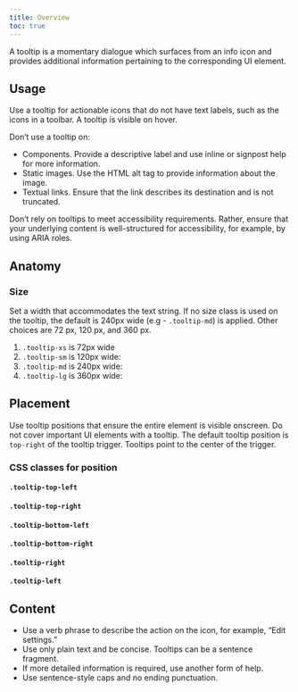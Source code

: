 ```yaml
---
title: Overview
toc: true
---
```


A tooltip is a momentary dialogue which surfaces from an info icon and provides additional information pertaining to the corresponding UI element.

## Usage

Use a tooltip for actionable icons that do not have text labels, such as the icons in a toolbar. A tooltip is visible on hover.

Don’t use a tooltip on:

- Components. Provide a descriptive label and use inline or signpost help for more information.
- Static images. Use the HTML alt tag to provide information about the image.
- Textual links. Ensure that the link describes its destination and is not truncated.

Don’t rely on tooltips to meet accessibility requirements. Rather, ensure that your underlying content is well-structured for accessibility, for example, by using ARIA roles.

## Anatomy

### Size

Set a width that accommodates the text string. If no size class is used on the tooltip, the default is 240px wide (e.g - `.tooltip-md`) is applied. Other choices are 72 px, 120 px, and 360 px.

1. `.tooltip-xs` is 72px wide
   <doc-demo file="/demos/tooltip/tooltip-xs.html"></doc-demo>
2. `.tooltip-sm` is 120px wide:
   <doc-demo file="/demos/tooltip/tooltip-sm.html"></doc-demo>
3. `.tooltip-md` is 240px wide:
   <doc-demo file="/demos/tooltip/tooltip-md.html"></doc-demo>
4. `.tooltip-lg` is 360px wide:
   <doc-demo file="/demos/tooltip/tooltip-lg.html"></doc-demo>

## Placement

Use tooltip positions that ensure the entire element is visible onscreen. Do not cover important UI elements with a tooltip. The default tooltip position is `top-right` of the tooltip trigger. Tooltips point to the center of the trigger.

### CSS classes for position

#### `.tooltip-top-left`

<doc-demo file="/demos/tooltip/tooltip-top-left.html"></doc-demo>

#### `.tooltip-top-right`

<doc-demo file="/demos/tooltip/tooltip-top-right.html"></doc-demo>

#### `.tooltip-bottom-left`

<doc-demo file="/demos/tooltip/tooltip-bottom-left.html"></doc-demo>

#### `.tooltip-bottom-right`

<doc-demo file="/demos/tooltip/tooltip-bottom-right.html"></doc-demo>

#### `.tooltip-right`

<doc-demo file="/demos/tooltip/tooltip-right.html"></doc-demo>

#### `.tooltip-left`

<doc-demo file="/demos/tooltip/tooltip-left.html"></doc-demo>

## Content

- Use a verb phrase to describe the action on the icon, for example, “Edit settings.”
- Use only plain text and be concise. Tooltips can be a sentence fragment.
- If more detailed information is required, use another form of help.
- Use sentence-style caps and no ending punctuation.
